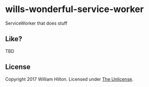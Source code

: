 # wills-wonderful-service-worker
ServiceWorker that does stuff

## Like?

TBD

## License

Copyright 2017 William Hilton.
Licensed under [The Unlicense](http://unlicense.org/).
